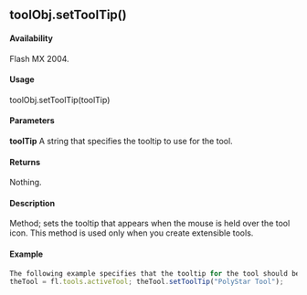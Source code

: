 ## toolObj.setToolTip()

#### Availability

Flash MX 2004.

#### Usage

toolObj.setToolTip(toolTip)

#### Parameters

**toolTip** A string that specifies the tooltip to use for the tool.

#### Returns

Nothing.

#### Description

Method; sets the tooltip that appears when the mouse is held over the tool icon. This method is used only when you create extensible tools.

#### Example

```javascript
The following example specifies that the tooltip for the tool should be PolyStar Tool. This code is taken from the sample PolyStar.jsfl file (se[e "Sample PolyStar tool" on page 17](#_bookmark10)):
theTool = fl.tools.activeTool; theTool.setToolTip("PolyStar Tool");

```